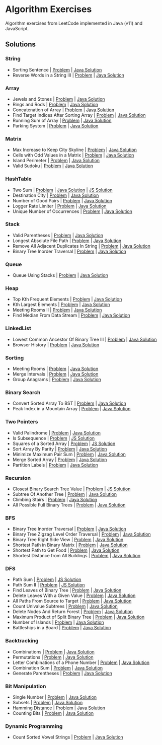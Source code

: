 # Algorithm Exercises
Algorithm exercises from LeetCode implemented in Java (v11) and JavaScript.

## Solutions

### String
- Sorting Sentence | [Problem](https://leetcode.com/problems/sorting-the-sentence) | [Java Solution](src/javacode/solutions/SortingSentence.java)
- Reverse Words in a String III | [Problem](https://leetcode.com/problems/reverse-words-in-a-string-iii) | [Java Solution](src/javacode/solutions/ReverseWordsInStringIII.java)

### Array
- Jewels and Stones | [Problem](https://leetcode.com/problems/jewels-and-stones) | [Java Solution](src/javacode/solutions/JewelsAndStones.java)
- Rings and Rods | [Problem](https://leetcode.com/problems/rings-and-rods) | [Java Solution](src/javacode/solutions/RingsAndRods.java)
- Concatenation of Array | [Problem](https://leetcode.com/problems/concatenation-of-array) | [Java Solution](src/javacode/solutions/ConcatenationOfArray.java)
- Find Target Indices After Sorting Array | [Problem](https://leetcode.com/problems/find-target-indices-after-sorting-array) | [Java Solution](src/javacode/solutions/FindTargetIndices.java)
- Running Sum of Array | [Problem](https://leetcode.com/problems/running-sum-of-1d-array) | [Java Solution](src/javacode/solutions/RunningSumOfArray.java)
- Parking System | [Problem](https://leetcode.com/problems/design-parking-system) | [Java Solution](src/javacode/solutions/ParkingSystem.java)

### Matrix
- Max Increase to Keep City Skyline | [Problem](https://leetcode.com/problems/max-increase-to-keep-city-skyline) | [Java Solution](src/javacode/solutions/MaxIncreaseToKeepCitySkyline.java)
- Cells with Odd Values in a Matrix | [Problem](https://leetcode.com/problems/cells-with-odd-values-in-a-matrix) | [Java Solution](src/javacode/solutions/OddCellsInMatrix.java)
- Island Perimeter | [Problem](https://leetcode.com/problems/island-perimeter) | [Java Solution](src/javacode/solutions/IslandPerimeter.java)
- Valid Sudoku | [Problem](https://leetcode.com/problems/valid-sudoku) | [Java Solution](src/javacode/solutions/ValidSudoku.java)

### HashTable
- Two Sum | [Problem](https://leetcode.com/problems/two-sum) | [Java Solution](src/javacode/solutions/TwoSum.java) | [JS Solution](src/javascript/solutions/twoSum.js)
- Destination City | [Problem](https://leetcode.com/problems/destination-city) | [Java Solution](src/javacode/solutions/DestinationCity.java)
- Number of Good Pairs | [Problem](https://leetcode.com/problems/number-of-good-pairs) | [Java Solution](src/javacode/solutions/NumberOfGoodPairs.java)
- Logger Rate Limiter | [Problem](https://leetcode.com/problems/logger-rate-limiter) | [Java Solution](src/javacode/solutions/Logger.java)
- Unique Number of Occurrences | [Problem](https://leetcode.com/problems/unique-number-of-occurrences) | [Java Solution](src/javacode/solutions/UniqueNumberOfOccurrences.java)

### Stack
- Valid Parentheses | [Problem](https://leetcode.com/problems/valid-parentheses) | [Java Solution](src/javacode/solutions/ValidParentheses.java)
- Longest Absolute File Path | [Problem](https://leetcode.com/problems/longest-absolute-file-path) | [Java Solution](src/javacode/solutions/LongestAbsoluteFilePath.java)
- Remove All Adjacent Duplicates In String | [Problem](https://leetcode.com/problems/remove-all-adjacent-duplicates-in-string) | [Java Solution](src/javacode/solutions/RemoveDuplicatesInString.java)
- Binary Tree Inorder Traversal | [Problem](https://leetcode.com/problems/binary-tree-inorder-traversal) | [Java Solution](src/javacode/solutions/BinaryTreeInorderTraversal.java)

### Queue
- Queue Using Stacks | [Problem](https://leetcode.com/problems/implement-queue-using-stacks) | [Java Solution](src/javacode/solutions/QueueUsingStacks.java)

### Heap
- Top Kth Frequent Elements | [Problem](https://leetcode.com/problems/top-k-frequent-elements) | [Java Solution](src/javacode/solutions/TopKthFrequentElements.java)
- Kth Largest Elements | [Problem](https://leetcode.com/problems/kth-largest-element-in-an-array) | [Java Solution](src/javacode/solutions/KthLargestElement.java)
- Meeting Rooms II | [Problem](https://leetcode.com/problems/meeting-rooms-ii) | [Java Solution](src/javacode/solutions/MeetingRoomsII.java)
- Find Median From Data Stream | [Problem](https://leetcode.com/problems/find-median-from-data-stream) | [Java Solution](src/javacode/solutions/FindMedianFromDataStream.java)

### LinkedList
- Lowest Common Ancestor Of Binary Tree III | [Problem](https://leetcode.com/problems/lowest-common-ancestor-of-a-binary-tree-iii) | [Java Solution](src/javacode/solutions/LowestCommonAncestorOfBinaryTreeIII.java)
- Browser History | [Problem](https://leetcode.com/problems/design-browser-history) | [Java Solution](src/javacode/solutions/BrowserHistory.java)

### Sorting
- Meeting Rooms | [Problem](https://leetcode.com/problems/meeting-rooms) | [Java Solution](src/javacode/solutions/MeetingRooms.java)
- Merge Intervals | [Problem](https://leetcode.com/problems/merge-intervals) | [Java Solution](src/javacode/solutions/MergeIntervals.java)
- Group Anagrams | [Problem](https://leetcode.com/problems/group-anagrams) | [Java Solution](src/javacode/solutions/GroupAnagrams.java)

### Binary Search
- Convert Sorted Array To BST | [Problem](https://leetcode.com/problems/convert-sorted-array-to-binary-search-tree) | [Java Solution](src/javacode/solutions/ConvertSortedArrayToBST.java)
- Peak Index in a Mountain Array | [Problem](https://leetcode.com/problems/peak-index-in-a-mountain-array) | [Java Solution](src/javacode/solutions/PeakIndexInMountainArray.java)

### Two Pointers
- Valid Palindrome | [Problem](https://leetcode.com/problems/valid-palindrome) | [Java Solution](src/javacode/solutions/ValidPalindrome.java)
- Is Subsequence | [Problem](https://leetcode.com/problems/is-subsequence) | [JS Solution](src/javascript/solutions/isSubsequence.js)
- Squares of a Sorted Array | [Problem](https://leetcode.com/problems/squares-of-a-sorted-array) | [JS Solution](src/javascript/solutions/sortedSquares.js)
- Sort Array By Parity | [Problem](https://leetcode.com/problems/sort-array-by-parity) | [Java Solution](src/javacode/solutions/SortArrayByParity.java)
- Minimize Maximum Pair Sum | [Problem](https://leetcode.com/problems/minimize-maximum-pair-sum-in-array) | [Java Solution](src/javacode/solutions/MinimizeMaximumPairSum.java)
- Merge Sorted Array | [Problem](https://leetcode.com/problems/merge-sorted-array) | [Java Solution](src/javacode/solutions/MergeSortedArray.java)
- Partition Labels | [Problem](https://leetcode.com/problems/partition-labels) | [Java Solution](src/javacode/solutions/PartitionLabels.java)

### Recursion
- Closest Binary Search Tree Value | [Problem](https://leetcode.com/problems/closest-binary-search-tree-value) | [JS Solution](src/javascript/solutions/findClosestValueInBst.js)
- Subtree Of Another Tree | [Problem](https://leetcode.com/problems/subtree-of-another-tree) | [Java Solution](src/javacode/solutions/SubtreeOfAnotherTree.java)
- Climbing Stairs | [Problem](https://leetcode.com/problems/climbing-stairs) | [Java Solution](src/javacode/solutions/ClimbingStairs.java)
- All Possible Full Binary Trees | [Problem](https://leetcode.com/problems/all-possible-full-binary-trees) | [Java Solution](src/javacode/solutions/AllPossibleFullBinaryTrees.java)

### BFS
- Binary Tree Inorder Traversal | [Problem](https://leetcode.com/problems/binary-tree-inorder-traversal) | [Java Solution](src/javacode/solutions/BinaryTreeInorderTraversal.java)
- Binary Tree Zigzag Level Order Traversal | [Problem](https://leetcode.com/problems/binary-tree-zigzag-level-order-traversal) | [Java Solution](src/javacode/solutions/BinaryTreeZigzagLevelOrderTraversal.java)
- Binary Tree Right Side View | [Problem](https://leetcode.com/problems/binary-tree-right-side-view) | [Java Solution](src/javacode/solutions/BinaryTreeRightSideView.java)
- Shortest Path in Binary Matrix | [Problem](https://leetcode.com/problems/shortest-path-in-binary-matrix) | [Java Solution](src/javacode/solutions/ShortestPathInBinaryMatrix.java)
- Shortest Path to Get Food | [Problem](https://leetcode.com/problems/shortest-path-to-get-food) | [Java Solution](src/javacode/solutions/ShortestPathToGetFood.java)
- Shortest Distance from All Buildings | [Problem](https://leetcode.com/problems/shortest-distance-from-all-buildings) | [Java Solution](src/javacode/solutions/ShortestDistanceFromAllBuildings.java)

### DFS
- Path Sum | [Problem](https://leetcode.com/problems/path-sum) | [JS Solution](src/javascript/solutions/pathSum.js)
- Path Sum II | [Problem](https://leetcode.com/problems/path-sum-ii) | [JS Solution](src/javascript/solutions/pathSum2.js)
- Find Leaves of Binary Tree | [Problem](https://leetcode.com/problems/find-leaves-of-binary-tree) | [Java Solution](src/javacode/solutions/FindLeavesOfBinaryTree.java)
- Delete Leaves With a Given Value | [Problem](https://leetcode.com/problems/delete-leaves-with-a-given-value) | [Java Solution](src/javacode/solutions/DeleteLeavesWithGivenValue.java)
- All Paths From Source to Target | [Problem](https://leetcode.com/problems/all-paths-from-source-to-target) | [Java Solution](src/javacode/solutions/AllPathsFromSourceToTarget.java)
- Count Univalue Subtrees | [Problem](https://leetcode.com/problems/count-univalue-subtrees) | [Java Solution](src/javacode/solutions/CountUnivalueSubtrees.java)
- Delete Nodes And Return Forest | [Problem](https://leetcode.com/problems/delete-nodes-and-return-forest) | [Java Solution](src/javacode/solutions/DeleteNodesAndReturnForest.java)
- Maximum Product of Split Binary Tree | [Problem](https://leetcode.com/problems/maximum-product-of-splitted-binary-tree) | [Java Solution](src/javacode/solutions/MaximumProductOfSplitBinaryTree.java)
- Number of Islands | [Problem](https://leetcode.com/problems/number-of-islands) | [Java Solution](src/javacode/solutions/NumberOfIslands.java)
- Battleships in a Board | [Problem](https://leetcode.com/problems/battleships-in-a-board) | [Java Solution](src/javacode/solutions/BattleshipsInBoard.java)

### Backtracking
- Combinations | [Problem](https://leetcode.com/problems/combinations) | [Java Solution](src/javacode/solutions/Combinations.java)
- Permutations | [Problem](https://leetcode.com/problems/permutations) | [Java Solution](src/javacode/solutions/Permutations.java)
- Letter Combinations of a Phone Number | [Problem](https://leetcode.com/problems/letter-combinations-of-a-phone-number) | [Java Solution](src/javacode/solutions/LetterCombinationsOfPhoneNumber.java)
- Combination Sum | [Problem](https://leetcode.com/problems/combination-sum) | [Java Solution](src/javacode/solutions/CombinationSum.java)
- Generate Parentheses | [Problem](https://leetcode.com/problems/generate-parentheses) | [Java Solution](src/javacode/solutions/GenerateParentheses.java)

### Bit Manipulation
- Single Number | [Problem](https://leetcode.com/problems/single-number) | [Java Solution](src/javacode/solutions/SingleNumber.java)
- Subsets | [Problem](https://leetcode.com/problems/subsets) | [Java Solution](src/javacode/solutions/Subsets.java)
- Hamming Distance | [Problem](https://leetcode.com/problems/hamming-distance) | [Java Solution](src/javacode/solutions/HammingDistance.java)
- Counting Bits | [Problem](https://leetcode.com/problems/counting-bits) | [Java Solution](src/javacode/solutions/CountingBits.java)

### Dynamic Programming
- Count Sorted Vowel Strings | [Problem](https://leetcode.com/problems/count-sorted-vowel-strings) | [Java Solution](src/javacode/solutions/CountSortedVowelStrings.java)